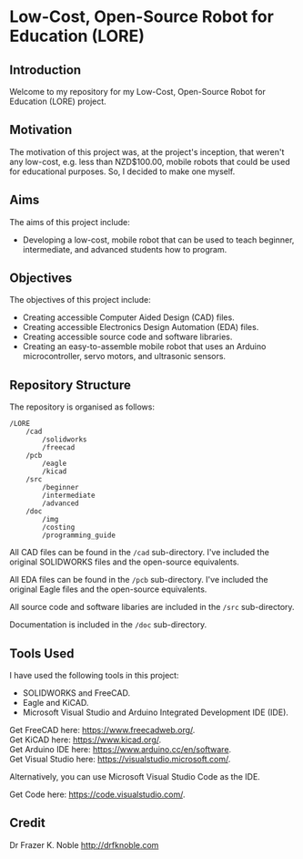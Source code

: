 # Low-Cost, Open-Source Robot for Education (LORE)

## Introduction

Welcome to my repository for my Low-Cost, Open-Source Robot for Education (LORE) project.

## Motivation

The motivation of this project was, at the project's inception, that weren't any low-cost, e.g. less than NZD$100.00, mobile robots that could be used for educational purposes. So, I decided to make one myself.

## Aims

The aims of this project include:
- Developing a low-cost, mobile robot that can be used to teach beginner, intermediate, and advanced students how to program.

## Objectives

The objectives of this project include:
- Creating accessible Computer Aided Design (CAD) files.
- Creating accessible Electronics Design Automation (EDA) files.
- Creating accessible source code and software libraries.
- Creating an easy-to-assemble mobile robot that uses an Arduino microcontroller, servo motors, and ultrasonic sensors.

## Repository Structure

The repository is organised as follows:

```console
/LORE         
    /cad                          
        /solidworks                    
        /freecad                       
    /pcb
        /eagle
        /kicad
    /src
        /beginner
        /intermediate
        /advanced
    /doc                      
        /img
        /costing                
        /programming_guide
```

All CAD files can be found in the `/cad` sub-directory. I've included the original SOLIDWORKS files and the open-source equivalents.

All EDA files can be found in the `/pcb` sub-directory. I've included the original Eagle files and the open-source equivalents.

All source code and software libaries are included in the `/src` sub-directory.

Documentation is included in the `/doc` sub-directory.

## Tools Used

I have used the following tools in this project:
- SOLIDWORKS and FreeCAD.
- Eagle and KiCAD.
- Microsoft Visual Studio and Arduino Integrated Development IDE (IDE).

Get FreeCAD here: https://www.freecadweb.org/.  
Get KiCAD here: https://www.kicad.org/.  
Get Arduino IDE here: https://www.arduino.cc/en/software.  
Get Visual Studio here: https://visualstudio.microsoft.com/.  

Alternatively, you can use Microsoft Visual Studio Code as the IDE.

Get Code here: https://code.visualstudio.com/.

## Credit

Dr Frazer K. Noble
http://drfknoble.com
